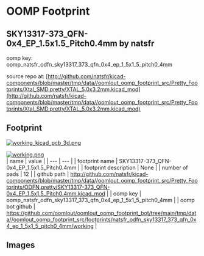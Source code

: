 # OOMP Footprint  
## SKY13317-373_QFN-0x4_EP_1.5x1.5_Pitch0.4mm  by natsfr  
  
oomp key: oomp_natsfr_odfn_sky13317_373_qfn_0x4_ep_1_5x1_5_pitch0_4mm  
  
source repo at: [http://github.com/natsfr/kicad-components/blob/master/tmp/data//oomlout_oomp_footprint_src/Pretty_Footprints/Xtal_SMD.pretty/XTAL_5.0x3.2mm.kicad_mod](http://github.com/natsfr/kicad-components/blob/master/tmp/data//oomlout_oomp_footprint_src/Pretty_Footprints/Xtal_SMD.pretty/XTAL_5.0x3.2mm.kicad_mod)  
## Footprint  
  
[![working_kicad_pcb_3d.png](working_kicad_pcb_3d_600.png)](working_kicad_pcb_3d.png)  
  
[![working.png](working_600.png)](working.png)  
| name | value | 
| --- | --- | 
| footprint name | SKY13317-373_QFN-0x4_EP_1.5x1.5_Pitch0.4mm | 
| footprint description | None | 
| number of pads | 12 | 
| github path | http://github.com/natsfr/kicad-components/blob/master/tmp/data//oomlout_oomp_footprint_src/Pretty_Footprints/ODFN.pretty/SKY13317-373_QFN-0x4_EP_1.5x1.5_Pitch0.4mm.kicad_mod | 
| oomp key | oomp_natsfr_odfn_sky13317_373_qfn_0x4_ep_1_5x1_5_pitch0_4mm | 
| oomp bot github | https://github.com/oomlout/oomlout_oomp_footprint_bot/tree/main/tmp/data//oomlout_oomp_footprint_src/footprints/natsfr_odfn_sky13317_373_qfn_0x4_ep_1_5x1_5_pitch0_4mm/working | 
## Images  
